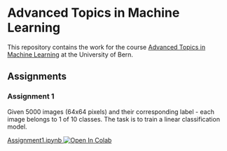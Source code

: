 # Advanced Topics in Machine Learning

This repository contains the work for the course [Advanced Topics in Machine Learning](http://web.archive.org/web/20200303130029/http://www.cvg.unibe.ch/teaching/course/4) at the University of Bern.

## Assignments

### Assignment 1

Given 5000 images (64x64 pixels) and their corresponding label - each image belongs to 1 of 10 classes. The task is to train a linear classification model.

[Assignment1.ipynb ![Open In Colab](https://colab.research.google.com/assets/colab-badge.svg)](https://colab.research.google.com/github/nibill/BME-AdvancedTopicsInMachineLearning/blob/master/Assignments/Assignment1/Assignment1.ipynb)